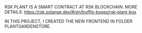 RSK PLANT IS A SMART CONTRACT AT RSK BLOCKCHAIN. MORE DETAILS:
https://rsk.solange.dev/#/en/truffle-boxes/rsk-plant-box

IN THIS PROJECT, I CREATED THE NEW FRONTEND IN FOLDER PLANTGARDENSTORE.

